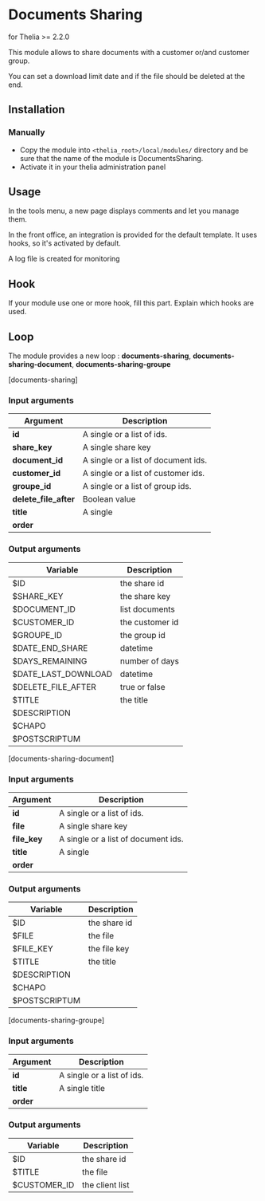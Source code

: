 # Documents Sharing
for Thelia >= 2.2.0

This module allows to share documents with a customer or/and customer group.

You can set a download limit date and if the file should be deleted at the end.

## Installation

### Manually

* Copy the module into ```<thelia_root>/local/modules/``` directory and be sure that the name of the module is DocumentsSharing.
* Activate it in your thelia administration panel


## Usage

In the tools menu, a new page displays comments and let you manage them.

In the front office, an integration is provided for the default template. It uses hooks, so it's activated by default.

A log file is created for monitoring

## Hook

If your module use one or more hook, fill this part. Explain which hooks are used.


## Loop

The module provides a new loop : **documents-sharing**, **documents-sharing-document**, **documents-sharing-groupe**

[documents-sharing]
### Input arguments

|Argument |Description |
|---      |--- |
|**id** |  A single or a list of ids. |
|**share_key** | A single share key |
|**document_id** | A single or a list of document ids. |
|**customer_id** | A single or a list of customer ids. |
|**groupe_id** |  A single or a list of group ids. |
|**delete_file_after** | Boolean value |
|**title** | A single |
|**order** |  |

### Output arguments

|Variable   |Description |
|---        |--- |
|$ID                | the share id |
|$SHARE_KEY         | the share key |
|$DOCUMENT_ID       | list documents |
|$CUSTOMER_ID       | the customer id |
|$GROUPE_ID         | the group id |
|$DATE_END_SHARE    | datetime |
|$DAYS_REMAINING    | number of days |
|$DATE_LAST_DOWNLOAD| datetime |
|$DELETE_FILE_AFTER | true or false |
|$TITLE             | the title |
|$DESCRIPTION       |  |
|$CHAPO             |  |
|$POSTSCRIPTUM      |  |


[documents-sharing-document]
### Input arguments

|Argument |Description |
|---      |--- |
|**id**         |  A single or a list of ids. |
|**file**       | A single share key |
|**file_key**   | A single or a list of document ids. |
|**title**      | A single |
|**order**      |  |

### Output arguments

|Variable   |Description |
|---        |--- |
|$ID                | the share id |
|$FILE              | the file |
|$FILE_KEY          | the file key |
|$TITLE             | the title |
|$DESCRIPTION       |  |
|$CHAPO             |  |
|$POSTSCRIPTUM      |  |

[documents-sharing-groupe]
### Input arguments

|Argument |Description |
|---      |--- |
|**id** |  A single or a list of ids. |
|**title** | A single title |
|**order** |  |

### Output arguments

|Variable   |Description |
|---        |--- |
|$ID                | the share id |
|$TITLE             | the file |
|$CUSTOMER_ID       | the client list  |

